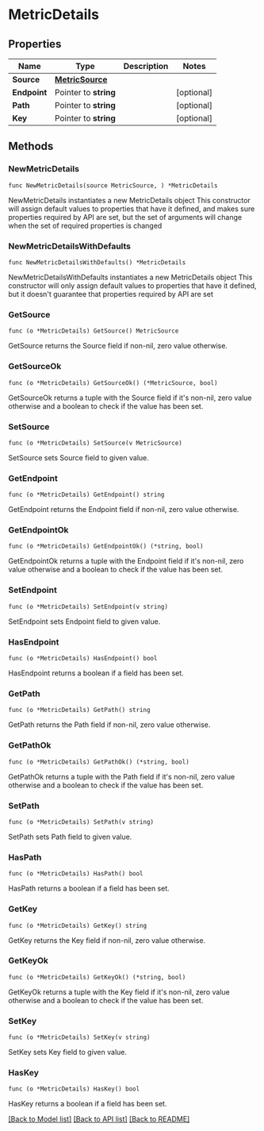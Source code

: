 # MetricDetails

## Properties

Name | Type | Description | Notes
------------ | ------------- | ------------- | -------------
**Source** | [**MetricSource**](MetricSource.md) |  | 
**Endpoint** | Pointer to **string** |  | [optional] 
**Path** | Pointer to **string** |  | [optional] 
**Key** | Pointer to **string** |  | [optional] 

## Methods

### NewMetricDetails

`func NewMetricDetails(source MetricSource, ) *MetricDetails`

NewMetricDetails instantiates a new MetricDetails object
This constructor will assign default values to properties that have it defined,
and makes sure properties required by API are set, but the set of arguments
will change when the set of required properties is changed

### NewMetricDetailsWithDefaults

`func NewMetricDetailsWithDefaults() *MetricDetails`

NewMetricDetailsWithDefaults instantiates a new MetricDetails object
This constructor will only assign default values to properties that have it defined,
but it doesn't guarantee that properties required by API are set

### GetSource

`func (o *MetricDetails) GetSource() MetricSource`

GetSource returns the Source field if non-nil, zero value otherwise.

### GetSourceOk

`func (o *MetricDetails) GetSourceOk() (*MetricSource, bool)`

GetSourceOk returns a tuple with the Source field if it's non-nil, zero value otherwise
and a boolean to check if the value has been set.

### SetSource

`func (o *MetricDetails) SetSource(v MetricSource)`

SetSource sets Source field to given value.


### GetEndpoint

`func (o *MetricDetails) GetEndpoint() string`

GetEndpoint returns the Endpoint field if non-nil, zero value otherwise.

### GetEndpointOk

`func (o *MetricDetails) GetEndpointOk() (*string, bool)`

GetEndpointOk returns a tuple with the Endpoint field if it's non-nil, zero value otherwise
and a boolean to check if the value has been set.

### SetEndpoint

`func (o *MetricDetails) SetEndpoint(v string)`

SetEndpoint sets Endpoint field to given value.

### HasEndpoint

`func (o *MetricDetails) HasEndpoint() bool`

HasEndpoint returns a boolean if a field has been set.

### GetPath

`func (o *MetricDetails) GetPath() string`

GetPath returns the Path field if non-nil, zero value otherwise.

### GetPathOk

`func (o *MetricDetails) GetPathOk() (*string, bool)`

GetPathOk returns a tuple with the Path field if it's non-nil, zero value otherwise
and a boolean to check if the value has been set.

### SetPath

`func (o *MetricDetails) SetPath(v string)`

SetPath sets Path field to given value.

### HasPath

`func (o *MetricDetails) HasPath() bool`

HasPath returns a boolean if a field has been set.

### GetKey

`func (o *MetricDetails) GetKey() string`

GetKey returns the Key field if non-nil, zero value otherwise.

### GetKeyOk

`func (o *MetricDetails) GetKeyOk() (*string, bool)`

GetKeyOk returns a tuple with the Key field if it's non-nil, zero value otherwise
and a boolean to check if the value has been set.

### SetKey

`func (o *MetricDetails) SetKey(v string)`

SetKey sets Key field to given value.

### HasKey

`func (o *MetricDetails) HasKey() bool`

HasKey returns a boolean if a field has been set.


[[Back to Model list]](../README.md#documentation-for-models) [[Back to API list]](../README.md#documentation-for-api-endpoints) [[Back to README]](../README.md)


